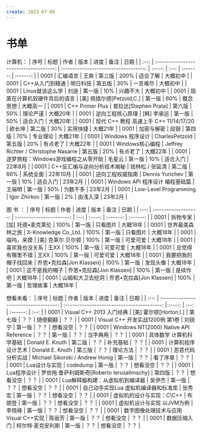 ```yaml
---
create: 2023-07-08
---
```

# 书单
计算机：
| 序号 |                  标题                  |                 作者                 |  版本  | 进度 |   备注   |   日期   |
| :--: | :------------------------------------: | :----------------------------------: | :----: | :--: | :------: | :------: |
| 0001 |                汇编语言                |                 王爽                 | 第三版 | 200% | 适合了解 | 大概初中 |
| 0001 |            C++从入门到精通             |               明日科技               | 第五版 | 30%  | 一言难尽 | 大概初中 |
| 0001 |            Linux就该这么学             |                 刘遄                 | 第一版 | 10%  | 兴趣不大 | 大概初中 |
| 0001 |      隐匿在计算机软硬件背后的语言      |      [美] 佩措尔德[Petzold,C.]       | 第一版 | 60%  | 概念思想 | 大概高一 |
| 0001 |            C++ Primer Plus             |        普拉达[Stephen Prata]         | 第六版 | 50%  | 理论严谨 | 大概20年 |
| 0001 |            逆向工程核心原理            |             [韩] 李承远              | 第一版 | 50%  | 适合入门 | 大概20年 |
| 0001 | 现代 C++ 教程 高速上手 C++ 11/14/17/20 |                欧长坤                | 第二版 | 30%  | 实用快捷 | 大概21年 |
| 0001 |               加密与解密               |                 段钢                 | 第四版 | 70%  | 专业理论 | 大概21年 |
| 0001 |            Windows 程序设计            |            CharlesPetzold            | 第五版 | 20%  | 有点老了 | 大概22年 |
| 0001 |            Windows核心编程             | Jeffrey Richter / Christophe Nasarre | 第五版 | 20%  | 有点老了 | 大概22年 |
| 0001 |  逐梦旅程：Windows游戏编程之从零开始   |                毛星云                | 第一版 | 10%  | 适合入门 | 22年8月  |
| 0001 |      C++反汇编与逆向分析技术揭秘       |           钱林松 / 张延清            | 第二版 | 66%  | 系统全面 | 22年10月 |
| 0001 |            逆向工程权威指南            |           Dennis Yurichev            | 第一版 | 10%  | 适合入门 | 23年2月  |
| 0001 |    Windows API 程序设计 编程基础篇     |                王端明                | 第一版 | 50%  | 为数不多 | 23年2月  |
| 0001 |         Low-Level Programming          |             Igor Zhirkov             | 第一版 |  2%  | 由浅入深 | 23年2月  |

图 书 ：
| 序号 |         标题         |           作者           | 进度 |  版本  |   备注   |   日期   |
| :--: | :------------------: | :----------------------: | :--: | :----: | :------: | :------: |
| 0001 |       拆物专家       |    [加] 托德•麦克莱伦    | 100% | 第一版 | 只看图片 | 大概18年 |
| 0001 |   世界最美森林之旅   |   X-Knowledge Co.,Ltd.   | 100% | 第一版 | 只看图片 | 大概18年 |
| 0001 |      喵呜，来摸      |    [美] 克莱尔.贝尔顿    | 100% | 第一版 | 可爱可爱 | 大概18年 |
| 0001 |    喜欢我也没关系    |           王XX           | 100% | 第一版 | 可爱可爱 | 大概18年 |
| 0001 |   总觉得有哪里不错   |           王XX           | 100% | 第一版 | 可爱可爱 | 大概18年 |
| 0001 | 我要把我的帽子找回来 | 乔恩•克拉森[Jon Klassen] | 100% | 第一版 | 发现头像 | 大概18年 |
| 0001 |    这不是我的帽子    | 乔恩•克拉森[Jon Klassen] | 100% | 第一版 | 是续作吧 | 大概18年 |
| 0001 |   山姆和大卫去挖洞   | 乔恩•克拉森[Jon Klassen] | 100% | 第一版 | 哲理故事 | 大概18年 |

想看未看：
| 序号 |                 标题                  |                    作者                    |  版本  | 进度 |   备注   | 日期 |
| :--: | :-----------------------------------: | :----------------------------------------: | :----: | :--: | :------: | :--: |
| 0001 |       Visual C++ 2013 入门经典        |           [美] 霍尔顿[Horton,I.]           | 第七版 | ？？ | 随便翻翻 | ？？ |
| 0001 |    Visual C++ 开发实战1200例 第1卷    |                   刘锐宁                   | 第一版 | ？？ | 想看没空 | ？？ |
| 0001 | Windows NT(2000) Native API Reference |                    ？？                    | 第一版 | ？？ | 当字典用 | ？？ |
| 0001 |        具体数学 计算机科学基础        |              Donald E. Knuth               | 第二版 | ？？ | 补充基础 | ？？ |
| 0001 |          计算机程序设计艺术           |              Donald E. Knuth               | 第三版 | ？？ | 理论方法 | ？？ |
| 0001 |           恶意代码分析实战            |      Michael Sikorski / Andrew Honig       | 第一版 | ？？ | 看了序章 | ？？ |
| 0001 |             Lua设计与实现             |                  codedump                  | 第一版 | ？？ | 想看没空 | ？？ |
| 0001 |              Lua程序设计              | 罗伯拖·鲁萨利姆斯奇[Roberto Ierusalimschy] | 第四版 | ？？ | 想看没空 | ？？ |
| 0001 |    Lua解释器构建：从虚拟机到编译器    |                   吴伊杰                   | 第一版 | ？？ | 想看没空 | ？？ |
| 0001 | 自己动手实现Lua 虚拟机编译器和标准库  |                   张秀宏                   | 第一版 | ？？ | 想看没空 | ？？ |
| 0001 |       虚拟机的设计与实现：C\C++       |                   布朗登                   | 第一版 | ？？ | 想看没空 | ？？ |
| 0001 |      虚拟机设计与实现 以JVM为例       |                   李晓峰                   | 第一版 | ？？ | 想看没空 | ？？ |
| 0001 | 数字图像处理技术与应用Visual C++实现  |                   陈丽芳                   | 第一版 | ？？ | 想看没空 | ？？ |
| 0001 |             数据压缩入门              |             柯尔特·麦克安利斯              | 第一版 | ？？ | 想看没空 | ？？ |
